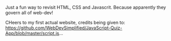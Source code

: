 Just a fun way to revisit HTML, CSS and Javascrit. Because apparently they govern all of web-dev!

CHeers to my first actual website, credits being given to: https://github.com/WebDevSimplified/JavaScript-Quiz-App/blob/master/script.js...
